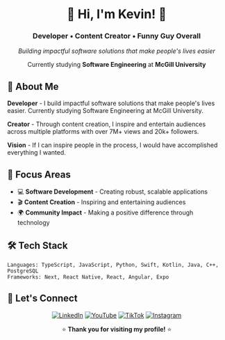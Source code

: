 <div align="center">

# 🌸 Hi, I'm Kevin! 🌸

### Developer • Content Creator • Funny Guy Overall

*Building impactful software solutions that make people's lives easier*

Currently studying **Software Engineering** at **McGill University**

</div>

## 🚀 About Me

**Developer** - I build impactful software solutions that make people's lives easier. Currently studying Software Engineering at McGill University.

**Creator** - Through content creation, I inspire and entertain audiences across multiple platforms with over 7M+ views and 20k+ followers.

**Vision** - If I can inspire people in the process, I would have accomplished everything I wanted.

## 🎯 Focus Areas

- 💻 **Software Development** - Creating robust, scalable applications
- 🎬 **Content Creation** - Inspiring and entertaining audiences
- 🌍 **Community Impact** - Making a positive difference through technology

## 🛠️ Tech Stack

```text
Languages: TypeScript, JavaScript, Python, Swift, Kotlin, Java, C++, PostgreSQL
Frameworks: Next, React Native, React, Angular, Expo
```

## 📱 Let's Connect

<div align="center">

[![LinkedIn](https://img.shields.io/badge/-LinkedIn-0077B5?style=for-the-badge&logo=linkedin&logoColor=white)](https://www.linkedin.com/in/kvinhe/)
[![YouTube](https://img.shields.io/badge/-YouTube-FF0000?style=for-the-badge&logo=youtube&logoColor=white)](https://www.youtube.com/@kvin.he1)
[![TikTok](https://img.shields.io/badge/-TikTok-000000?style=for-the-badge&logo=tiktok&logoColor=white)](https://www.tiktok.com/@kvin.he)
[![Instagram](https://img.shields.io/badge/-Instagram-E4405F?style=for-the-badge&logo=instagram&logoColor=white)](https://www.instagram.com/kvin.he)

</div>

<div align="center">

⭐ **Thank you for visiting my profile!** ⭐

</div>